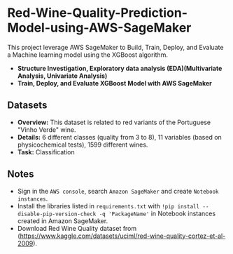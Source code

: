 # Red-Wine-Quality-Prediction-Model-using-AWS-SageMaker
This project leverage AWS SageMaker to Build, Train, Deploy, and Evaluate a Machine learning model using the XGBoost algorithm.
* **Structure Investigation, Exploratory data analysis (EDA)(Multivariate Analysis, Univariate Analysis)**
* **Train, Deploy, and Evaluate XGBoost Model with AWS SageMaker**

## Datasets
  * **Overview:** This dataset is related to red variants of the Portuguese "Vinho Verde" wine.
  * **Details:** 6 different classes (quality from 3 to 8), 11 variables (based on physicochemical tests), 1599 different wines.
  * **Task:** Classification

## Notes
- Sign in the ```AWS console```, search ```Amazon SageMaker``` and create ```Notebook instances```.
- Install the libraries listed in ```requirements.txt``` with ```!pip install --disable-pip-version-check -q 'PackageName'``` in Notebook instances created in Amazon SageMaker.  
- Download Red Wine Quality dataset from (https://www.kaggle.com/datasets/uciml/red-wine-quality-cortez-et-al-2009).
